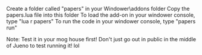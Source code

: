 Create a folder called "papers" in your Windower\addons folder
Copy the papers.lua file into this folder
To load the add-on in your windower console, type "lua r papers"
To run the code in your windower console, type "papers run"

Note: Test it in your mog house first!  Don't just go out in public in the middle of Jueno to test running it! lol
